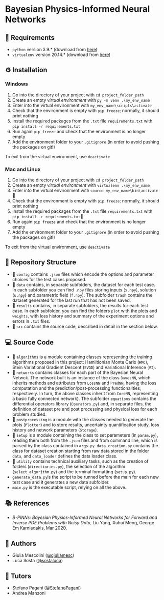 # Bayesian Physics-Informed Neural Networks

## :pushpin: Requirements
- `python` version 3.9.* (download from [here](https://www.python.org/downloads/))
- `virtualenv` version 20.14.* (download from [here](https://virtualenv.pypa.io/en/latest/installation.html#via-pip))

## :gear: Installation 
### Windows
1. Go into the directory of your project with `cd project_folder_path`
2. Create an empty *virtual environment* with `py -m venv .\my_env_name`
3. Enter into the virtual environment with `my_env_name\scripts\activate`
4. Check that the environment is empty with `pip freeze`; normally, it should print nothing
5. Install the required packages from the `.txt` file `requirements.txt` with `pip install -r requirements.txt`
6. Run again `pip freeze` and check that the environment is no longer empty
7. Add the environment folder to your `.gitignore` (in order to avoid pushing the packages on git!)

To exit from the virtual environment, use `deactivate`
### Mac and Linux
1. Go into the directory of your project with `cd project_folder_path`
2. Create an empty *virtual environment* with `virtualenv .\my_env_name`
3. Enter into the virtual environment with `source my_env_name\bin\activate`:file_folder:
4. Check that the environment is empty with `pip freeze`; normally, it should print nothing
5. Install the required packages from the `.txt` file `requirements.txt` with `pip install -r requirements.txt`:file_folder:
6. Run again `pip freeze` and check that the environment is no longer empty
7. Add the environment folder to your `.gitignore` (in order to avoid pushing the packages on git!)

To exit from the virtual environment, use `deactivate`

## :open_file_folder: Repository Structure

- :file_folder: `config` contains `.json` files which encode the options and parameter choices for the test cases proposed.
- :file_folder: `data` contains, in separate subfolders, the dataset for each test case. In each subfolder you can find `.npy` files storing inputs (`x.npy`), solution (`u.npy`) and parametric field (`f.npy`). The subfolder `trash` contains the dataset generated for the last run that has not been saved.
- :file_folder: `results` contains, in separate subfolders, the results for each test case. In each subfolder, you can find the folders `plot` with the plots and `weights`, with loss history and summary of the experiment options and errors in `.txt` files.
- :file_folder: `src` contains the source code, described in detail in the section below.

## :computer: Source Code 
- :file_folder: `algorithms` is a module containing classes representing the training algorithms proposed in this project: Hamiltionian Monte Carlo (`HMC`), Stein Variational Gradient Descent (`SVGD`) and Variational Inference (`VI`).
- :file_folder: `networks` contains classes for each part of the Bayesian Neural Netwok. The network built is an instance of the class `BayesNN`, which inherits methods and attributes from `LossNN` and `PredNN`, having the loss computation and the prediction/post-processing functionalities, respectively. In turn, the above classes inherit from `CoreNN`, representing a basic fully connected network). The subfolder `equations` contains the differential operators library (`Operators.py`) and, in separate files, the definition of dataset pre and post processing and physical loss for each problem studied.
- :file_folder: `postprocessing` is a module with the classes needed to generate the plots (`Plotter`) and to store results, uncertainty quantification study, loss history and network parameters (`Storage`).
- :file_folder: `setup` is a module containing the class to set parameters (in `param.py`), reading them both from the `.json` files and from command line, which is parsed by the class contained in `args.py`. `data_creation.py` contains the class for dataset creation starting from raw data stored in the folder `data`, and `data_loader` defines the data loader class.
- :file_folder: `utility` contains technical auxiliary tasks, such as the creation of folders (`directiories.py`), the selection of the algorithm (`select_algorithm.py`) and the terminal formatting (`setup.py`).
- `generate_data.py`is the script to be runned before the main for each new test case and it generates a new data subfolder.
- `main.py` is the executable script, relying on all the above.

## :books: References
- *B-PINNs: Bayesian Physics-Informed Neural Networks for Forward and Inverse PDE Problems with Noisy Data*, Liu Yang, Xuhui Meng, George Em Karniadakis, Mar 2020.


## :speech_balloon: Authors 
- Giulia Mescolini ([@giuliamesc](https://gitlab.com/giuliamesc)) 
- Luca Sosta ([@sostaluca](https://gitlab.com/sostaluca))
## :thought_balloon: Tutors
- Stefano Pagani ([@StefanoPagani](https://gitlab.com/StefanoPagani))
- Andrea Manzoni


